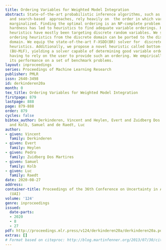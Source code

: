 ```yaml
---
title: Ordering Variables for Weighted Model Integration
abstract: State-of-the-art probabilistic inference algorithms, such as variable elimination
  and search-based  approaches, rely heavily on  the order in which variables are
  marginalized. Finding the optimal ordering is an NP-complete problem. This computational
  hardness has led to heuristics to find adequate variable orderings. However, these
  heuristics have mostly been targeting discrete random variables. We show how variable
  ordering heuristics from the discrete domain can be ported to the discrete-continuous
  domain. We equip the state-of-the-art F-XSDD(BR) solver for  discrete-continuous  problems  with  such
  heuristics. Additionally, we propose a novel heuristic called bottom-up min-fill
  (BU-MiF), yielding a solver capable of determining good variable orderings without
  having to rely on the user to provide such an ordering. We empirically demonstrate
  its performance on a set of benchmark problems.
layout: inproceedings
series: Proceedings of Machine Learning Research
publisher: PMLR
issn: 2640-3498
id: derkinderen20a
month: 0
tex_title: Ordering Variables for Weighted Model Integration
firstpage: 879
lastpage: 888
page: 879-888
order: 879
cycles: false
bibtex_author: Derkinderen, Vincent and Heylen, Evert and Zuidberg Dos Martires, Pedro
  and Kolb, Samuel and de Raedt, Luc
author:
- given: Vincent
  family: Derkinderen
- given: Evert
  family: Heylen
- given: Pedro
  family: Zuidberg Dos Martires
- given: Samuel
  family: Kolb
- given: Luc
  family: Raedt
date: 2020-08-27
address: 
container-title: Proceedings of the 36th Conference on Uncertainty in Artificial Intelligence
  (UAI)
volume: '124'
genre: inproceedings
issued:
  date-parts:
  - 2020
  - 8
  - 27
pdf: http://proceedings.mlr.press/v124/derkinderen20a/derkinderen20a.pdf
extras: []
# Format based on citeproc: http://blog.martinfenner.org/2013/07/30/citeproc-yaml-for-bibliographies/
---
```

